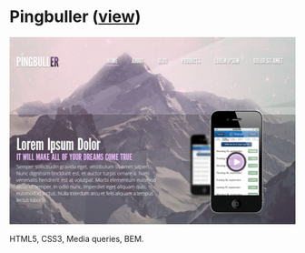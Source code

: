 <h1>Pingbuller (<a href="https://kambala3000.github.io/pingbuller/index.html" target="_blank">view</a>)</h1>
<a href="https://kambala3000.github.io/pingbuller/index.html" target="_blank"><img src="preview.jpg" alt="Pingbuller"></a>
<p>HTML5, CSS3, Media queries, BEM.</p>
